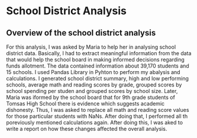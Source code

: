 # School District Analysis

## Overview of the school district analysis

For this analysis, I was asked by Maria to help her in analysing school district data. Basically, I had to extract meaningful information from the data that would help the school board in making informed decisions regarding funds allotment. The data contained information about 39,170 students and 15 schools. I used Pandas Library in Pyhton to perform my abalysis and calculations. I generated school district summary, high and low performing schools, average math and reading scores by grade, grouped scores by school spending per studen and grouped scores by school size. Later, Maria was iformed by the school board that for 9th grade students of Tomsas High School there is evidence which suggests academic dishonesty. Thus, I was asked to replace all math and reading score values for those particular students with NaNs. After doing that, I performed all th poreviously mentioned calculations again. After doing this, I was aked to write a report on how these changes affected the overall analysis. 
